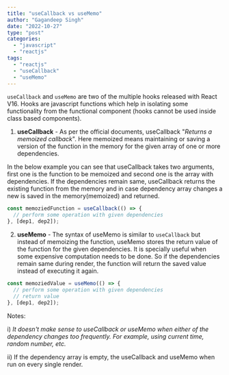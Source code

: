 ```yaml
---
title: "useCallback vs useMemo"
author: "Gagandeep Singh"
date: "2022-10-27"
type: "post"
categories:
  - "javascript"
  - "reactjs"
tags:
  - "reactjs"
  - "useCallback"
  - "useMemo"
---
```


`useCallback` and `useMemo` are two of the multiple hooks released with React V16. Hooks are javascript functions which help in isolating some functionality from the functional component (hooks cannot be used inside class based components).

1. **useCallback** - As per the official documents, useCallback "_Returns a memoized callback_". Here memoized means maintaining or saving a version of the function in the memory for the given array of one or more dependencies.

In the below example you can see that useCallback takes two arguments, first one is the function to be memoized and second one is the array with dependencies. If the dependencies remain same, useCallback returns the existing function from the memory and in case dependency array changes a new is saved in the memory(memoized) and returned.

```javascript
const memoziedFunction = useCallback(() => {
  // perform some operation with given dependencies
}, [dep1, dep2]);
```

2. **useMemo** - The syntax of useMemo is similar to `useCallback` but instead of memoizing the function, useMemo stores the return value of the function for the given dependencies. It is specially useful when some expensive computation needs to be done. So if the dependencies remain same during render, the function will return the saved value instead of executing it again.

```javascript
const memoziedValue = useMemo(() => {
  // perform some operation with given dependencies
  // return value
}, [dep1, dep2]);
```

Notes:

i) _It doesn't make sense to useCallback or useMemo when either of the dependency changes too frequently. For example, using current time, random number, etc._

ii) If the dependency array is empty, the useCallback and useMemo when run on every single render.

